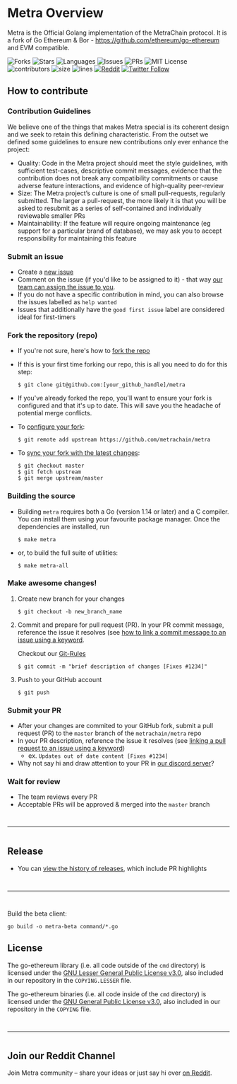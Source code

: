 # Metra Overview
Metra is the Official Golang implementation of the MetraChain protocol. It is a fork of Go Ethereum & Bor - https://github.com/ethereum/go-ethereum and EVM compatible.

![Forks](https://img.shields.io/github/forks/metrachain/metra?style=social)
![Stars](https://img.shields.io/github/stars/metrachain/metra?style=social)
![Languages](https://img.shields.io/github/languages/count/metrachain/metra)
![Issues](https://img.shields.io/github/issues/metrachain/metra)
![PRs](https://img.shields.io/github/issues-pr-raw/metrachain/metra)
![MIT License](https://img.shields.io/github/license/metrachain/metra)
![contributors](https://img.shields.io/github/contributors-anon/metrachain/metra)
![size](https://img.shields.io/github/languages/code-size/metrachain/metra)
![lines](https://img.shields.io/tokei/lines/github/metrachain/metra)
[![Reddit](https://img.shields.io/discord/714888181740339261?color=1C1CE1&label=Metra%20%7C%20Discord%20%F0%9F%91%8B%20&style=flat-square)](https://reddit.com/r/metrachain)
[![Twitter Follow](https://img.shields.io/twitter/follow/MetraChain.svg?style=social)](https://twitter.com/MetraChain)

## How to contribute

### Contribution  Guidelines
We believe one of the things that makes Metra special is its coherent design and we seek to retain this defining characteristic. From the outset we defined some guidelines to ensure new contributions only ever enhance the project:

* Quality: Code in the Metra project should meet the style guidelines, with sufficient test-cases, descriptive commit messages, evidence that the contribution does not break any compatibility commitments or cause adverse feature interactions, and evidence of high-quality peer-review
* Size: The Metra project’s culture is one of small pull-requests, regularly submitted. The larger a pull-request, the more likely it is that you will be asked to resubmit as a series of self-contained and individually reviewable smaller PRs
* Maintainability: If the feature will require ongoing maintenance (eg support for a particular brand of database), we may ask you to accept responsibility for maintaining this feature
### Submit an issue

- Create a [new issue](https://github.com/metrachain/metra/issues/new/choose)
- Comment on the issue (if you'd like to be assigned to it) - that way [our team can assign the issue to you](https://github.blog/2019-06-25-assign-issues-to-issue-commenters/).
- If you do not have a specific contribution in mind, you can also browse the issues labelled as `help wanted`
- Issues that additionally have the `good first issue` label are considered ideal for first-timers

### Fork the repository (repo)

- If you're not sure, here's how to [fork the repo](https://help.github.com/en/articles/fork-a-repo)

- If this is your first time forking our repo, this is all you need to do for this step:

    ```
    $ git clone git@github.com:[your_github_handle]/metra
    ```

- If you've already forked the repo, you'll want to ensure your fork is configured and that it's up to date. This will save you the headache of potential merge conflicts.

- To [configure your fork](https://docs.github.com/en/github/collaborating-with-issues-and-pull-requests/configuring-a-remote-for-a-fork):

    ```
    $ git remote add upstream https://github.com/metrachain/metra
    ```

- To [sync your fork with the latest changes](https://docs.github.com/en/github/collaborating-with-issues-and-pull-requests/syncing-a-fork):

    ```
    $ git checkout master
    $ git fetch upstream
    $ git merge upstream/master
    ```

### Building the source

- Building `metra` requires both a Go (version 1.14 or later) and a C compiler. You can install
them using your favourite package manager. Once the dependencies are installed, run

     ```shell
     $ make metra
     ```

- or, to build the full suite of utilities:

     ```shell
     $ make metra-all
     ```

### Make awesome changes!

1. Create new branch for your changes

    ```
    $ git checkout -b new_branch_name
    ```

2. Commit and prepare for pull request (PR). In your PR commit message, reference the issue it resolves (see [how to link a commit message to an issue using a keyword](https://docs.github.com/en/free-pro-team@latest/github/managing-your-work-on-github/linking-a-pull-request-to-an-issue#linking-a-pull-request-to-an-issue-using-a-keyword).


    Checkout our [Git-Rules](https://metra.dhot.eu.org/docs/git-rules)

    ```
    $ git commit -m "brief description of changes [Fixes #1234]"
    ```

3. Push to your GitHub account

    ```
    $ git push
    ```

### Submit your PR

- After your changes are commited to your GitHub fork, submit a pull request (PR) to the `master` branch of the `metrachain/metra` repo
- In your PR description, reference the issue it resolves (see [linking a pull request to an issue using a keyword](https://docs.github.com/en/free-pro-team@latest/github/managing-your-work-on-github/linking-a-pull-request-to-an-issue#linking-a-pull-request-to-an-issue-using-a-keyword))
  - ex. `Updates out of date content [Fixes #1234]`
- Why not say hi and draw attention to your PR in [our discord server](https://discord.gg/zdwkdvMNY2)?

### Wait for review

- The team reviews every PR
- Acceptable PRs will be approved & merged into the `master` branch

<hr style="margin-top: 3em; margin-bottom: 3em;">

## Release

- You can [view the history of releases](https://github.com/metrachain/metra/releases), which include PR highlights

<hr style="margin-top: 3em; margin-bottom: 3em;">


Build the beta client:

```shell
go build -o metra-beta command/*.go
```

## License

The go-ethereum library (i.e. all code outside of the `cmd` directory) is licensed under the
[GNU Lesser General Public License v3.0](https://www.gnu.org/licenses/lgpl-3.0.en.html),
also included in our repository in the `COPYING.LESSER` file.

The go-ethereum binaries (i.e. all code inside of the `cmd` directory) is licensed under the
[GNU General Public License v3.0](https://www.gnu.org/licenses/gpl-3.0.en.html), also
included in our repository in the `COPYING` file.

<hr style="margin-top: 3em; margin-bottom: 3em;">

## Join our Reddit Channel

Join Metra community  – share your ideas or just say hi over [on Reddit](https://reddit.com/r/metrachain).
